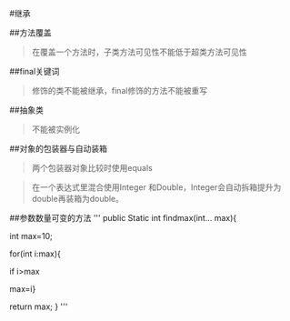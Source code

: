 #继承

##方法覆盖
>在覆盖一个方法时，子类方法可见性不能低于超类方法可见性

##final关键词
>修饰的类不能被继承，final修饰的方法不能被重写

##抽象类
>不能被实例化

##对象的包装器与自动装箱
>两个包装器对象比较时使用equals

>在一个表达式里混合使用Integer 和Double，Integer会自动拆箱提升为double再装箱为double。

##参数数量可变的方法
'''
 public Static int findmax(int... max){
 
 int max=10;
 
 for(int i:max){
 
 if i>max
 
 max=i}
 
 return max;
 }
 '''